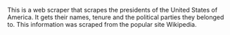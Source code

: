 This is a web scraper that scrapes the presidents of the United States of America. It gets their names, tenure and the political parties they belonged to. This information was scraped from the popular site Wikipedia.